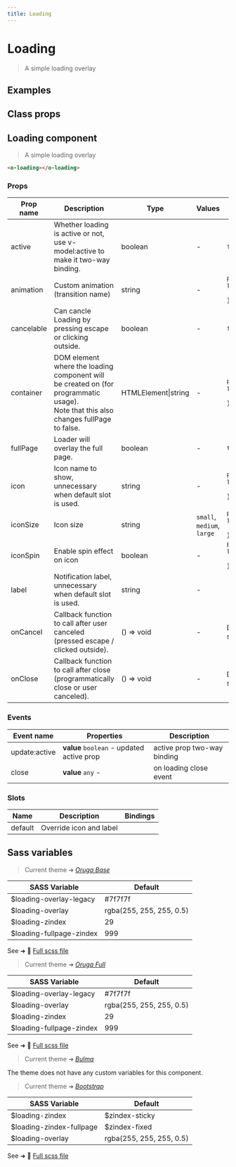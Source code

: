 ```yaml
---
title: Loading
---
```


# Loading

<div class="vp-doc">

> A simple loading overlay

<Carbon />
</div>

<div class="vp-example">

## Examples

<example-loading />

</div>
<div class="vp-example">

## Class props

<inspector-loading-viewer />

</div>

<div class="vp-doc">

## Loading component

> A simple loading overlay

```html
<o-loading></o-loading>
```

### Props

| Prop name  | Description                                                                                                                             | Type                | Values                     | Default                                                                                                                                                    |
| ---------- | --------------------------------------------------------------------------------------------------------------------------------------- | ------------------- | -------------------------- | ---------------------------------------------------------------------------------------------------------------------------------------------------------- |
| active     | Whether loading is active or not, use v-model:active to make it two-way binding.                                                        | boolean             | -                          | <code style='white-space: nowrap; padding: 0;'>false</code>                                                                                                |
| animation  | Custom animation (transition name)                                                                                                      | string              | -                          | <div><small>From <b>config</b>:</small></div><code style='white-space: nowrap; padding: 0;'>loading: {<br>&nbsp;&nbsp;animation: "fade"<br>}</code>        |
| cancelable | Can cancle Loading by pressing escape or clicking outside.                                                                              | boolean             | -                          | <code style='white-space: nowrap; padding: 0;'>false</code>                                                                                                |
| container  | DOM element where the loading component will be created on (for programmatic usage).<br/>Note that this also changes fullPage to false. | HTMLElement\|string | -                          | <div><small>From <b>config</b>:</small></div><code style='white-space: nowrap; padding: 0;'>loading: {<br>&nbsp;&nbsp;container: document.body<br>}</code> |
| fullPage   | Loader will overlay the full page.                                                                                                      | boolean             | -                          | <code style='white-space: nowrap; padding: 0;'>true</code>                                                                                                 |
| icon       | Icon name to show, unnecessary when default slot is used.                                                                               | string              | -                          | <div><small>From <b>config</b>:</small></div><code style='white-space: nowrap; padding: 0;'>loading: {<br>&nbsp;&nbsp;icon: "loading"<br>}</code>          |
| iconSize   | Icon size                                                                                                                               | string              | `small`, `medium`, `large` | <div><small>From <b>config</b>:</small></div><code style='white-space: nowrap; padding: 0;'>loading: {<br>&nbsp;&nbsp;iconSize: "medium"<br>}</code>       |
| iconSpin   | Enable spin effect on icon                                                                                                              | boolean             | -                          | <div><small>From <b>config</b>:</small></div><code style='white-space: nowrap; padding: 0;'>loading: {<br>&nbsp;&nbsp;iconSpin: true<br>}</code>           |
| label      | Notification label, unnecessary when default slot is used.                                                                              | string              | -                          |                                                                                                                                                            |
| onCancel   | Callback function to call after user canceled (pressed escape / clicked outside).                                                       | () =&gt; void       | -                          | Default function (see source code)                                                                                                                         |
| onClose    | Callback function to call after close (programmatically close or user canceled).                                                        | () =&gt; void       | -                          | Default function (see source code)                                                                                                                         |

### Events

| Event name    | Properties                                | Description                 |
| ------------- | ----------------------------------------- | --------------------------- |
| update:active | **value** `boolean` - updated active prop | active prop two-way binding |
| close         | **value** `any` -                         | on loading close event      |

### Slots

| Name    | Description             | Bindings |
| ------- | ----------------------- | -------- |
| default | Override icon and label |          |

</div>

<div class="vp-doc">

## Sass variables

<div class="theme-orugabase">

> Current theme ➜ _[Oruga Base](https://github.com/oruga-ui/theme-oruga)_

| SASS Variable            | Default                  |
| ------------------------ | ------------------------ |
| $loading-overlay-legacy  | #7f7f7f                  |
| $loading-overlay         | rgba(255, 255, 255, 0.5) |
| $loading-zindex          | 29                       |
| $loading-fullpage-zindex | 999                      |

See ➜ 📄 [Full scss file](https://github.com/oruga-ui/theme-oruga/tree/main/src/assets/scss/components/_loading.scss)

</div><div class="theme-orugafull">

> Current theme ➜ _[Oruga Full](https://github.com/oruga-ui/theme-oruga)_

| SASS Variable            | Default                  |
| ------------------------ | ------------------------ |
| $loading-overlay-legacy  | #7f7f7f                  |
| $loading-overlay         | rgba(255, 255, 255, 0.5) |
| $loading-zindex          | 29                       |
| $loading-fullpage-zindex | 999                      |

See ➜ 📄 [Full scss file](https://github.com/oruga-ui/theme-oruga/tree/main/src/assets/scss/components/_loading.scss)

</div><div class="theme-bulma">

> Current theme ➜ _[Bulma](https://github.com/oruga-ui/theme-bulma)_

<p>The theme does not have any custom variables for this component.</p>
</div><div class="theme-bootstrap">

> Current theme ➜ _[Bootstrap](https://github.com/oruga-ui/theme-bootstrap)_

| SASS Variable            | Default                  |
| ------------------------ | ------------------------ |
| $loading-zindex          | $zindex-sticky           |
| $loading-zindex-fullpage | $zindex-fixed            |
| $loading-overlay         | rgba(255, 255, 255, 0.5) |

See ➜ 📄 [Full scss file](https://github.com/oruga-ui/theme-bootstrap/tree/main/src/assets/scss/components/_loading.scss)

</div>

</div>
